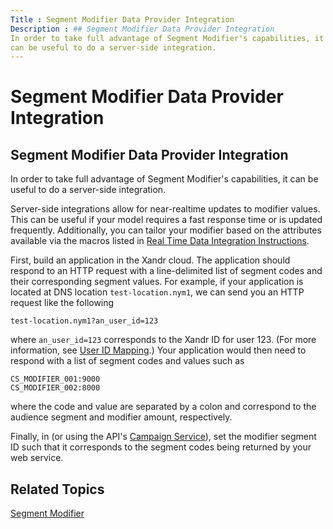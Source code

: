 ```yaml
---
Title : Segment Modifier Data Provider Integration
Description : ## Segment Modifier Data Provider Integration
In order to take full advantage of Segment Modifier's capabilities, it
can be useful to do a server-side integration.
---
```



# Segment Modifier Data Provider Integration





## Segment Modifier Data Provider Integration

In order to take full advantage of Segment Modifier's capabilities, it
can be useful to do a server-side integration.

Server-side integrations allow for near-realtime updates to modifier
values. This can be useful if your model requires a fast response time
or is updated frequently. Additionally, you can tailor your modifier
based on the attributes available via the macros listed in <a
href="https://docs.xandr.com/bundle/data-providers/page/real-time-data-integration-instructions.html"
class="xref" target="_blank">Real Time Data Integration Instructions</a>.

First, build an application in the Xandr cloud.
The application should respond to an HTTP request with a line-delimited
list of segment codes and their corresponding segment values. For
example, if your application is located at DNS location
`test-location.nym1`, we can send you an HTTP request like the following



``` pre
test-location.nym1?an_user_id=123
```



where `an_user_id=123` corresponds to the Xandr
ID for user 123. (For more information, see <a
href="https://docs.xandr.com/bundle/supply-partners/page/user-id-mapping.html"
class="xref" target="_blank">User ID Mapping</a>.) Your application
would then need to respond with a list of segment codes and values such
as



``` pre
CS_MODIFIER_001:9000
CS_MODIFIER_002:8000
```



where the code and value are separated by a colon and correspond to the
audience segment and modifier amount, respectively.

Finally, in  (or using the API's <a
href="https://docs.xandr.com/bundle/xandr-api/page/campaign-service.html"
class="xref" target="_blank">Campaign Service</a>), set the modifier
segment ID such that it corresponds to the segment codes being returned
by your web service.





## Related Topics

<a
href="https://docs.xandr.com/bundle/data-providers/page/segment-modifier.html"
class="xref" target="_blank">Segment Modifier</a>






